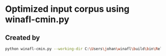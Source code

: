 # Optimized input corpus using winafl-cmin.py
## Created by
```bash
python winafl-cmin.py --working-dir C:\Users\johan\winafl\build\bin\Release -w 3 -i C:\Users\johan\code\irfanview\samples -o C:\Users\johan\code\irfanview\cmin_in -t 4000 -D C:\Users\johan\DynamoRIO-Windows-9.0.19188\bin32 -covtype edge -target_module "i_view32.exe" -coverage_module "i_view32.exe" -target_offset 0x85130 -nargs 1 -- "C:\Program Files (x86)\IrfanView\i_view32.exe" @@ /convert="NUL" /silent
```
